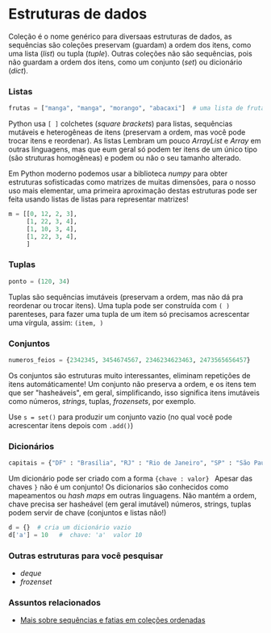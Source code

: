 # Estruturas de dados

Coleção é o nome genérico para diversaas estruturas de dados, as sequências são coleções preservam (guardam) a ordem dos itens, como uma lista (*list*) ou tupla (*tuple*). Outras coleções não são sequências, pois não guardam a ordem dos itens, como um conjunto (*set*) ou dicionário (*dict*).

### Listas

```python
frutas = ["manga", "manga", "morango", "abacaxi"]  # uma lista de frutas
```

Python usa `[ ]` colchetes (*square brackets*) para listas, sequências mutáveis e heterogêneas de itens (preservam a ordem, mas você pode trocar itens e reordenar). As listas Lembram um pouco *ArrayList* e *Array* em outras linguagens, mas que eum geral só podem ter itens de um único tipo (são struturas homogêneas) e podem ou não o seu tamanho alterado.

Em Python moderno podemos usar a biblioteca *numpy* para obter estruturas sofisticadas como matrizes de muitas dimensões, para o nosso uso mais elementar, uma primeira aproximação destas estruturas pode ser feita usando listas de listas para representar matrizes!

```python
m = [[0, 12, 2, 3],
     [1, 22, 3, 4],
     [1, 10, 3, 4],
     [1, 22, 3, 4],
     ]
```

### Tuplas

```python    
ponto = (120, 34)
```
Tuplas são sequências imutáveis (preservam a ordem, mas não dá pra reordenar ou trocar itens). Uma tupla pode ser construída com `( )` parenteses, para fazer uma tupla de um item só precisamos acrescentar uma vírgula, assim: `(item, )`

### Conjuntos

```python
numeros_feios = {2342345, 3454674567, 2346234623463, 2473565656457}
```
Os conjuntos são estruturas muito interessantes, eliminam repetições de itens automáticamente! Um conjunto não preserva a ordem, e os itens tem que ser "hasheáveis", em geral, simplificando, isso significa itens imutáveis como números, *strings*, tuplas, *frozensets*, por exemplo. 

Use `s = set()` para produzir um conjunto vazio (no qual você pode acrescentar itens depois com `.add()`)

### Dicionários

```python
capitais = {"DF" : "Brasília", "RJ" : "Rio de Janeiro", "SP" : "São Paulo"}
```
Um dicionário pode ser criado com a forma  `{chave : valor} `
Apesar das chaves `}` não é um conjunto! Os dicionarios são conhecidos como mapeamentos ou *hash maps* em outras linguagens.
Não mantém a ordem, chave precisa ser hasheável (em geral imutável) números, strings, tuplas podem servir de chave (conjuntos e listas não!)

```python
d = {}  # cria um dicionário vazio    
d['a'] = 10   #  chave: 'a'  valor 10
```

### Outras estruturas para você pesquisar

- *deque*
- *frozenset*

### Assuntos relacionados

- [Mais sobre sequências e fatias em coleções ordenadas](mais_sequencias.md)

